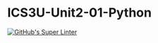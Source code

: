 # ICS3U-Unit2-01-Python

[![GitHub's Super Linter](https://github.com/Ethan-Prieur1/ICS3U-Unit2-01-Python/workflows/GitHub's%20Super%20Linter/badge.svg)](https://github.com/Ethan-Prieur1/ICS3U-Unit2-01-Python/actions)
